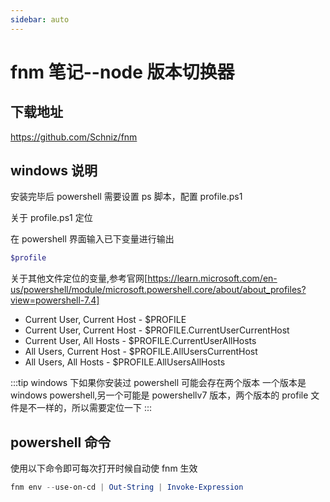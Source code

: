 ```yaml
---
sidebar: auto
---
```


# fnm 笔记--node 版本切换器

## 下载地址

https://github.com/Schniz/fnm

## windows 说明

安装完毕后 powershell 需要设置 ps 脚本，配置 profile.ps1

关于 profile.ps1 定位

在 powershell 界面输入已下变量进行输出

```powershell
$profile
```

关于其他文件定位的变量,参考官网[https://learn.microsoft.com/en-us/powershell/module/microsoft.powershell.core/about/about_profiles?view=powershell-7.4]

- Current User, Current Host - $PROFILE
- Current User, Current Host - $PROFILE.CurrentUserCurrentHost
- Current User, All Hosts - $PROFILE.CurrentUserAllHosts
- All Users, Current Host - $PROFILE.AllUsersCurrentHost
- All Users, All Hosts - $PROFILE.AllUsersAllHosts

:::tip
windows 下如果你安装过 powershell 可能会存在两个版本
一个版本是 windows powershell,另一个可能是 powershellv7 版本，两个版本的
profile 文件是不一样的，所以需要定位一下
:::

## powershell 命令

使用以下命令即可每次打开时候自动使 fnm 生效

```powershell
fnm env --use-on-cd | Out-String | Invoke-Expression
```
